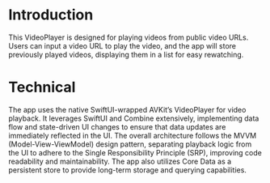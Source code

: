 # Introduction

This VideoPlayer is designed for playing videos from public video URLs. Users can input a video URL to play the video, and the app will store previously played videos, displaying them in a list for easy rewatching.

# Technical
The app uses the native SwiftUI-wrapped AVKit’s VideoPlayer for video playback. It leverages SwiftUI and Combine extensively, implementing data flow and state-driven UI changes to ensure that data updates are immediately reflected in the UI. The overall architecture follows the MVVM (Model-View-ViewModel) design pattern, separating playback logic from the UI to adhere to the Single Responsibility Principle (SRP), improving code readability and maintainability. The app also utilizes Core Data as a persistent store to provide long-term storage and querying capabilities.
